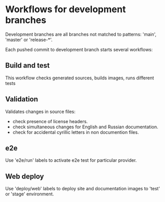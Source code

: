 # Workflows for development branches

Development branches are all branches not matched to patterns: 'main', 'master' or 'release-*'.

Each pushed commit to development branch starts several workflows:

## Build and test

This workflow checks generated sources, builds images, runs different tests

## Validation

Validates changes in source files:

- check presence of license headers.
- check simultaneous changes for English and Russian documentation.
- check for accidental cyrillic letters in non documention files.

## e2e

Use 'e2e/run' labels to activate e2e test for particular provider.

## Web deploy

Use 'deploy/web' labels to deploy site and documentation images to 'test' or 'stage' environment.
